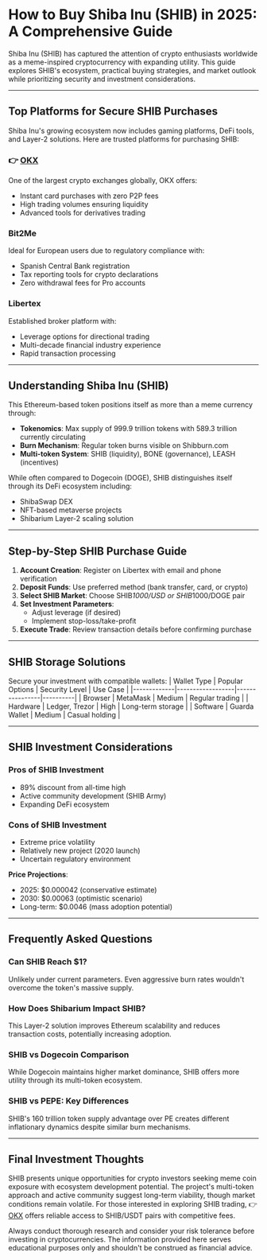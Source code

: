 # How to Buy Shiba Inu (SHIB) in 2025: A Comprehensive Guide

Shiba Inu (SHIB) has captured the attention of crypto enthusiasts worldwide as a meme-inspired cryptocurrency with expanding utility. This guide explores SHIB's ecosystem, practical buying strategies, and market outlook while prioritizing security and investment considerations.

---

## Top Platforms for Secure SHIB Purchases

Shiba Inu's growing ecosystem now includes gaming platforms, DeFi tools, and Layer-2 solutions. Here are trusted platforms for purchasing SHIB:

### 👉 [OKX](https://bit.ly/okx-bonus) 
One of the largest crypto exchanges globally, OKX offers:
- Instant card purchases with zero P2P fees
- High trading volumes ensuring liquidity
- Advanced tools for derivatives trading

### Bit2Me
Ideal for European users due to regulatory compliance with:
- Spanish Central Bank registration
- Tax reporting tools for crypto declarations
- Zero withdrawal fees for Pro accounts

### Libertex
Established broker platform with:
- Leverage options for directional trading
- Multi-decade financial industry experience
- Rapid transaction processing

---

## Understanding Shiba Inu (SHIB)

This Ethereum-based token positions itself as more than a meme currency through:
- **Tokenomics**: Max supply of 999.9 trillion tokens with 589.3 trillion currently circulating
- **Burn Mechanism**: Regular token burns visible on Shibburn.com
- **Multi-token System**: SHIB (liquidity), BONE (governance), LEASH (incentives)

While often compared to Dogecoin (DOGE), SHIB distinguishes itself through its DeFi ecosystem including:
- ShibaSwap DEX
- NFT-based metaverse projects
- Shibarium Layer-2 scaling solution

---

## Step-by-Step SHIB Purchase Guide

1. **Account Creation**: Register on Libertex with email and phone verification
2. **Deposit Funds**: Use preferred method (bank transfer, card, or crypto)
3. **Select SHIB Market**: Choose SHIB*1000/USD or SHIB*1000/DOGE pair
4. **Set Investment Parameters**:
   - Adjust leverage (if desired)
   - Implement stop-loss/take-profit
5. **Execute Trade**: Review transaction details before confirming purchase

---

## SHIB Storage Solutions

Secure your investment with compatible wallets:
| Wallet Type | Popular Options | Security Level | Use Case |
|-------------|------------------|----------------|----------|
| Browser     | MetaMask         | Medium         | Regular trading |
| Hardware    | Ledger, Trezor   | High           | Long-term storage |
| Software    | Guarda Wallet    | Medium         | Casual holding |

---

## SHIB Investment Considerations

### Pros of SHIB Investment
- 89% discount from all-time high
- Active community development (SHIB Army)
- Expanding DeFi ecosystem

### Cons of SHIB Investment
- Extreme price volatility
- Relatively new project (2020 launch)
- Uncertain regulatory environment

**Price Projections**: 
- 2025: $0.000042 (conservative estimate)
- 2030: $0.00063 (optimistic scenario)
- Long-term: $0.0046 (mass adoption potential)

---

## Frequently Asked Questions

### Can SHIB Reach $1?
Unlikely under current parameters. Even aggressive burn rates wouldn't overcome the token's massive supply.

### How Does Shibarium Impact SHIB?
This Layer-2 solution improves Ethereum scalability and reduces transaction costs, potentially increasing adoption.

### SHIB vs Dogecoin Comparison
While Dogecoin maintains higher market dominance, SHIB offers more utility through its multi-token ecosystem.

### SHIB vs PEPE: Key Differences
SHIB's 160 trillion token supply advantage over PE creates different inflationary dynamics despite similar burn mechanisms.

---

## Final Investment Thoughts

SHIB presents unique opportunities for crypto investors seeking meme coin exposure with ecosystem development potential. The project's multi-token approach and active community suggest long-term viability, though market conditions remain volatile. For those interested in exploring SHIB trading, 👉 [OKX](https://bit.ly/okx-bonus) offers reliable access to SHIB/USDT pairs with competitive fees.

Always conduct thorough research and consider your risk tolerance before investing in cryptocurrencies. The information provided here serves educational purposes only and shouldn't be construed as financial advice.
